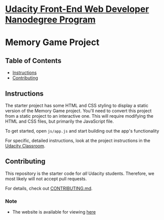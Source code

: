 # [Udacity Front-End Web Developer Nanodegree Program](https://in.udacity.com/course/front-end-web-developer-nanodegree--nd001)
# Memory Game Project

## Table of Contents

* [Instructions](#instructions)
* [Contributing](#contributing)

## Instructions

The starter project has some HTML and CSS styling to display a static version of the Memory Game project. You'll need to convert this project from a static project to an interactive one. This will require modifying the HTML and CSS files, but primarily the JavaScript file.

To get started, open `js/app.js` and start building out the app's functionality

For specific, detailed instructions, look at the project instructions in the [Udacity Classroom](https://classroom.udacity.com/me).

## Contributing

This repository is the starter code for _all_ Udacity students. Therefore, we most likely will not accept pull requests.

For details, check out [CONTRIBUTING.md](CONTRIBUTING.md).
### Note
* The website is available for viewing [here](https://sg-04.github.io/UdacityProject-MemoryGame/)
